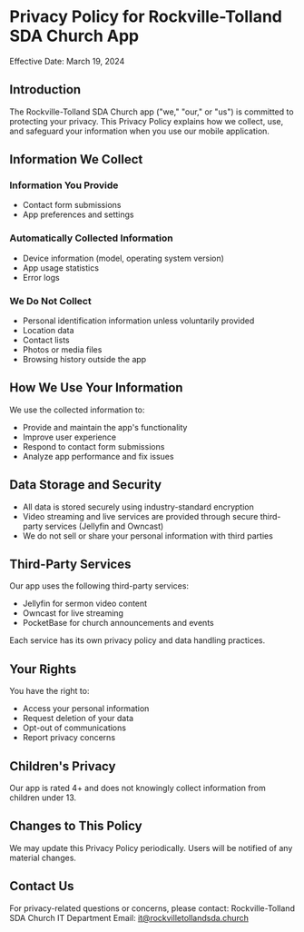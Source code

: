 # Privacy Policy for Rockville-Tolland SDA Church App

Effective Date: March 19, 2024

## Introduction
The Rockville-Tolland SDA Church app ("we," "our," or "us") is committed to protecting your privacy. This Privacy Policy explains how we collect, use, and safeguard your information when you use our mobile application.

## Information We Collect

### Information You Provide
- Contact form submissions
- App preferences and settings

### Automatically Collected Information
- Device information (model, operating system version)
- App usage statistics
- Error logs

### We Do Not Collect
- Personal identification information unless voluntarily provided
- Location data
- Contact lists
- Photos or media files
- Browsing history outside the app

## How We Use Your Information
We use the collected information to:
- Provide and maintain the app's functionality
- Improve user experience
- Respond to contact form submissions
- Analyze app performance and fix issues

## Data Storage and Security
- All data is stored securely using industry-standard encryption
- Video streaming and live services are provided through secure third-party services (Jellyfin and Owncast)
- We do not sell or share your personal information with third parties

## Third-Party Services
Our app uses the following third-party services:
- Jellyfin for sermon video content
- Owncast for live streaming
- PocketBase for church announcements and events

Each service has its own privacy policy and data handling practices.

## Your Rights
You have the right to:
- Access your personal information
- Request deletion of your data
- Opt-out of communications
- Report privacy concerns

## Children's Privacy
Our app is rated 4+ and does not knowingly collect information from children under 13.

## Changes to This Policy
We may update this Privacy Policy periodically. Users will be notified of any material changes.

## Contact Us
For privacy-related questions or concerns, please contact:
Rockville-Tolland SDA Church IT Department
Email: it@rockvilletollandsda.church 